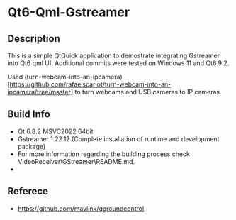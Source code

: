 # Qt6-Qml-Gstreamer

## Description
This is a simple QtQuick application to demostrate integrating Gstreamer into Qt6 qml UI.
Additional commits were tested on Windows 11 and Qt6.9.2.

Used (turn-webcam-into-an-ipcamera)[https://github.com/rafaelscariot/turn-webcam-into-an-ipcamera/tree/master] to turn webcams and USB cameras to IP cameras.

## Build Info
- Qt 6.8.2 MSVC2022 64bit
- Gstreamer 1.22.12 (Complete installation of runtime and development package)
- For more information regarding the building process check VideoReceiver\GStreamer\README.md.
- 

## Referece
- https://github.com/mavlink/qgroundcontrol
